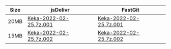 |    Size   |     jsDelivr  | FastGit |
|  ---  |  ---  |  ---  |
| 20MB | [Keka-2022-02-25.7z.001](https://cdn.jsdelivr.net/gh/appleians/Keka@main/Keka-2022-02-25.7z.001) | [Keka-2022-02-25.7z.001](https://raw.fastgit.org/appleians/Keka/main/Keka-2022-02-25.7z.001) |
| 15MB | [Keka-2022-02-25.7z.002](https://cdn.jsdelivr.net/gh/appleians/Keka@main/Keka-2022-02-25.7z.002) | [Keka-2022-02-25.7z.002](https://raw.fastgit.org/appleians/Keka/main/Keka-2022-02-25.7z.002) |
